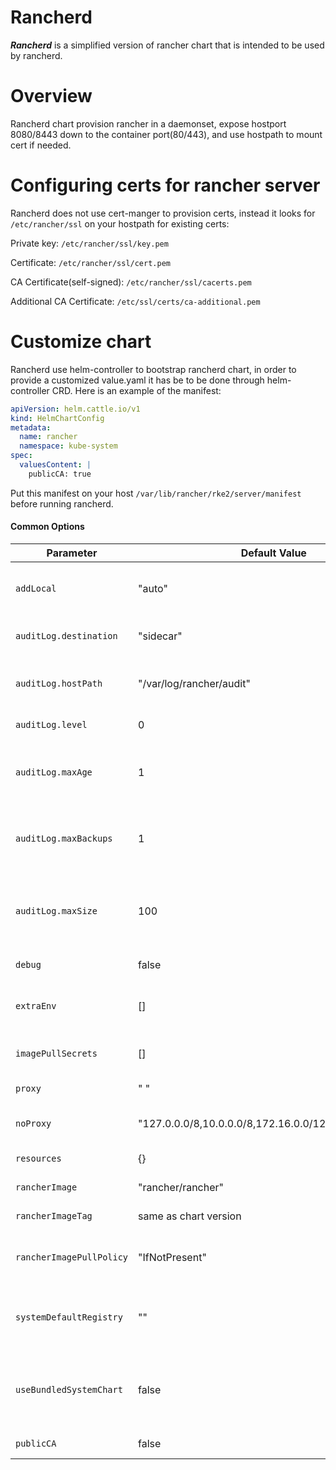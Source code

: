 # Rancherd

***Rancherd*** is a simplified version of rancher chart that is intended to be used by rancherd.

# Overview

Rancherd chart provision rancher in a daemonset, expose hostport 8080/8443 down to the container port(80/443), and use hostpath to mount cert if needed.

# Configuring certs for rancher server

Rancherd does not use cert-manger to provision certs, instead it looks for `/etc/rancher/ssl` on your hostpath for existing certs:

Private key: `/etc/rancher/ssl/key.pem`

Certificate: `/etc/rancher/ssl/cert.pem`

CA Certificate(self-signed): `/etc/rancher/ssl/cacerts.pem`

Additional CA Certificate: `/etc/ssl/certs/ca-additional.pem`

# Customize chart

Rancherd use helm-controller to bootstrap rancherd chart, in order to provide a customized value.yaml it has be to be done through helm-controller CRD. 
Here is an example of the manifest:

```yaml
apiVersion: helm.cattle.io/v1
kind: HelmChartConfig
metadata:
  name: rancher
  namespace: kube-system
spec:
  valuesContent: |
    publicCA: true
```

Put this manifest on your host `/var/lib/rancher/rke2/server/manifest` before running rancherd.

#### Common Options

| Parameter                      | Default Value                                         | Description                                                                                                                                                                                                  |
| ------------------------------ | ----------------------------------------------------- | ------------------------------------------------------------------------------------------------------------------------------------------------------------------------------------------------------------ |
| `addLocal`                     | "auto"                                                | ***string*** - Have Rancher detect and import the “local” Rancher server cluster [Import "local Cluster"](https://rancher.com/docs/rancher/v2.x/en/installation/options/chart-options/#import-local-cluster) |
| `auditLog.destination`         | "sidecar"                                             | ***string*** - Stream to sidecar container console or hostPath volume - *"sidecar, hostPath"*                                                                                                                |
| `auditLog.hostPath`            | "/var/log/rancher/audit"                              | ***string*** - log file destination on host (only applies when **auditLog.destination** is set to **hostPath**)                                                                                              |
| `auditLog.level`               | 0                                                     | ***int*** - set the [API Audit Log level](https://rancher.com/docs/rancher/v2.x/en/installation/api-auditing). 0 is off. [0-3]                                                                               |
| `auditLog.maxAge`              | 1                                                     | ***int*** - maximum number of days to retain old audit log files (only applies when **auditLog.destination** is set to **hostPath**)                                                                         |
| `auditLog.maxBackups`          | 1                                                     | int - maximum number of audit log files to retain (only applies when **auditLog.destination** is set to **hostPath**)                                                                                        |
| `auditLog.maxSize`             | 100                                                   | ***int*** - maximum size in megabytes of the audit log file before it gets rotated (only applies when **auditLog.destination** is set to **hostPath**)                                                       |
| `debug`                        | false                                                 | ***bool*** - set debug flag on rancher server                                                                                                                                                                |
| `extraEnv`                     | []                                                    | ***list*** - set additional environment variables for Rancher Note: *Available as of v2.2.0*                                                                                                                 |
| `imagePullSecrets`             | []                                                    | ***list*** - list of names of Secret resource containing private registry credentials                                                                                                                        |
| `proxy`                        | " "                                                   | ***string** - HTTP[S] proxy server for Rancher                                                                                                                                                               |
| `noProxy`                      | "127.0.0.0/8,10.0.0.0/8,172.16.0.0/12,192.168.0.0/16" | ***string*** - comma separated list of hostnames or ip address not to use the proxy                                                                                                                          |
| `resources`                    | {}                                                    | ***map*** - rancher pod resource requests & limits                                                                                                                                                           |
| `rancherImage`                 | "rancher/rancher"                                     | ***string*** - rancher image source                                                                                                                                                                          |
| `rancherImageTag`              | same as chart version                                 | ***string*** - rancher/rancher image tag                                                                                                                                                                     |
| `rancherImagePullPolicy`       | "IfNotPresent"                                        | ***string*** - Override imagePullPolicy for rancher server images - *"Always", "Never", "IfNotPresent"*                                                                                                      |
| `systemDefaultRegistry`        | ""                                                    | ***string*** - private registry to be used for all system Docker images, e.g., [http://registry.example.com/] *Available as of v2.3.0*                                                                       |
| `useBundledSystemChart`        | false                                                 | ***bool*** - select to use the system-charts packaged with Rancher server. This option is used for air gapped installations.  *Available as of v2.3.0*                                                       |
| `publicCA`                     | false                                                 | ***bool*** - Set to true if your cert is signed by a public CA                                                                                                                                               |